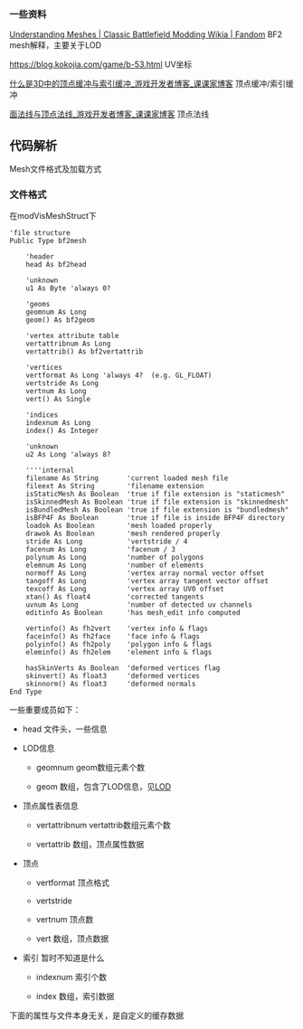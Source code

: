 ### 一些资料

[Understanding Meshes | Classic Battlefield Modding Wikia | Fandom](https://classic-battlefield-modding.fandom.com/wiki/Understanding_Meshes)  BF2 mesh解释，主要关于LOD

https://blog.kokojia.com/game/b-53.html  UV坐标

[什么是3D中的顶点缓冲与索引缓冲_游戏开发者博客_课课家博客](https://blog.kokojia.com/game/b-54.html)  顶点缓冲/索引缓冲

[面法线与顶点法线_游戏开发者博客_课课家博客](https://blog.kokojia.com/game/b-56.html)  顶点法线

## 代码解析

Mesh文件格式及加载方式

### 文件格式

在modVisMeshStruct下

```visual-basic
'file structure
Public Type bf2mesh

    'header
    head As bf2head

    'unknown
    u1 As Byte 'always 0?

    'geoms
    geomnum As Long
    geom() As bf2geom

    'vertex attribute table
    vertattribnum As Long
    vertattrib() As bf2vertattrib

    'vertices
    vertformat As Long 'always 4?  (e.g. GL_FLOAT)
    vertstride As Long
    vertnum As Long
    vert() As Single

    'indices
    indexnum As Long
    index() As Integer

    'unknown
    u2 As Long 'always 8?

    ''''internal
    filename As String       'current loaded mesh file
    fileext As String        'filename extension
    isStaticMesh As Boolean  'true if file extension is "staticmesh"
    isSkinnedMesh As Boolean 'true if file extension is "skinnedmesh"
    isBundledMesh As Boolean 'true if file extension is "bundledmesh"
    isBFP4F As Boolean       'true if file is inside BFP4F directory
    loadok As Boolean        'mesh loaded properly
    drawok As Boolean        'mesh rendered properly
    stride As Long           'vertstride / 4
    facenum As Long          'facenum / 3
    polynum As Long          'number of polygons
    elemnum As Long          'number of elements
    normoff As Long          'vertex array normal vector offset
    tangoff As Long          'vertex array tangent vector offset
    texcoff As Long          'vertex array UV0 offset
    xtan() As float4         'corrected tangents
    uvnum As Long            'number of detected uv channels
    editinfo As Boolean      'has mesh_edit info computed

    vertinfo() As fh2vert    'vertex info & flags
    faceinfo() As fh2face    'face info & flags
    polyinfo() As fh2poly    'polygon info & flags
    eleminfo() As fh2elem    'element info & flags

    hasSkinVerts As Boolean  'deformed vertices flag
    skinvert() As float3     'deformed vertices
    skinnorm() As float3     'deformed normals
End Type
```

一些重要成员如下：

* head  文件头，一些信息

* LOD信息
  
  * geomnum  geom数组元素个数
  
  * geom  数组，包含了LOD信息，见[LOD](#LOD)

* 顶点属性表信息
  
  * vertattribnum  vertattrib数组元素个数
  
  * vertattrib  数组，顶点属性数据

* 顶点
  
  * vertformat  顶点格式
  
  * vertstride
  
  * vertnum  顶点数
  
  * vert  数组，顶点数据

* 索引 暂时不知道是什么
  
  * indexnum 索引个数
  
  * index 数组，索引数据

下面的属性与文件本身无关，是自定义的缓存数据
